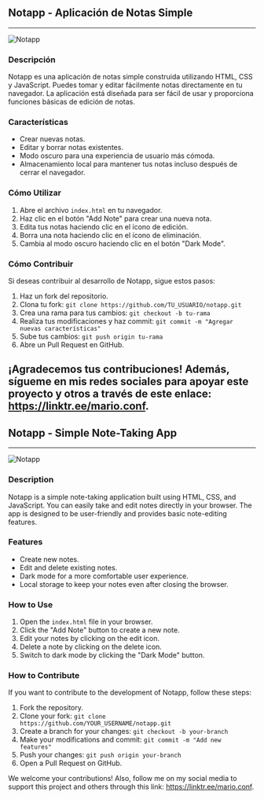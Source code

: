 ## Notapp - Aplicación de Notas Simple

---

![Notapp](https://i0.wp.com/highschool.latimes.com/wp-content/uploads/2019/01/45692459364_2d91368a04_z.jpg?fit=640%2C427&ssl=1)

### Descripción

Notapp es una aplicación de notas simple construida utilizando HTML, CSS y JavaScript. Puedes tomar y editar fácilmente notas directamente en tu navegador. La aplicación está diseñada para ser fácil de usar y proporciona funciones básicas de edición de notas.

### Características

- Crear nuevas notas.
- Editar y borrar notas existentes.
- Modo oscuro para una experiencia de usuario más cómoda.
- Almacenamiento local para mantener tus notas incluso después de cerrar el navegador.

### Cómo Utilizar

1. Abre el archivo `index.html` en tu navegador.
2. Haz clic en el botón "Add Note" para crear una nueva nota.
3. Edita tus notas haciendo clic en el ícono de edición.
4. Borra una nota haciendo clic en el ícono de eliminación.
5. Cambia al modo oscuro haciendo clic en el botón "Dark Mode".

### Cómo Contribuir

Si deseas contribuir al desarrollo de Notapp, sigue estos pasos:

1. Haz un fork del repositorio.
2. Clona tu fork: `git clone https://github.com/TU_USUARIO/notapp.git`
3. Crea una rama para tus cambios: `git checkout -b tu-rama`
4. Realiza tus modificaciones y haz commit: `git commit -m "Agregar nuevas características"`
5. Sube tus cambios: `git push origin tu-rama`
6. Abre un Pull Request en GitHub.

¡Agradecemos tus contribuciones! Además, sígueme en mis redes sociales para apoyar este proyecto y otros a través de este enlace: https://linktr.ee/mario.conf.
---

## Notapp - Simple Note-Taking App

---

![Notapp](https://i0.wp.com/highschool.latimes.com/wp-content/uploads/2019/01/45692459364_2d91368a04_z.jpg?fit=640%2C427&ssl=1)

### Description

Notapp is a simple note-taking application built using HTML, CSS, and JavaScript. You can easily take and edit notes directly in your browser. The app is designed to be user-friendly and provides basic note-editing features.

### Features

- Create new notes.
- Edit and delete existing notes.
- Dark mode for a more comfortable user experience.
- Local storage to keep your notes even after closing the browser.

### How to Use

1. Open the `index.html` file in your browser.
2. Click the "Add Note" button to create a new note.
3. Edit your notes by clicking on the edit icon.
4. Delete a note by clicking on the delete icon.
5. Switch to dark mode by clicking the "Dark Mode" button.

### How to Contribute

If you want to contribute to the development of Notapp, follow these steps:

1. Fork the repository.
2. Clone your fork: `git clone https://github.com/YOUR_USERNAME/notapp.git`
3. Create a branch for your changes: `git checkout -b your-branch`
4. Make your modifications and commit: `git commit -m "Add new features"`
5. Push your changes: `git push origin your-branch`
6. Open a Pull Request on GitHub.

We welcome your contributions! Also, follow me on my social media to support this project and others through this link: https://linktr.ee/mario.conf.
